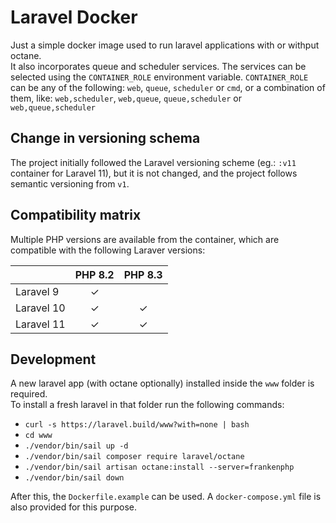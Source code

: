 # Laravel Docker

Just a simple docker image used to run laravel applications with or withput octane. \
It also incorporates queue and scheduler services.
The services can be selected using the `CONTAINER_ROLE` environment variable.
`CONTAINER_ROLE` can be any of the following: `web`, `queue`, `scheduler` or `cmd`, or a combination of them, like: `web,scheduler`, `web,queue`, `queue,scheduler` or `web,queue,scheduler`

## Change in versioning schema
The project initially followed the Laravel versioning scheme (eg.: `:v11` container for Laravel 11), but it is not changed, and the project follows semantic versioning from `v1`.

## Compatibility matrix

Multiple PHP versions are available from the container, which are compatible with the following Laraver versions:

|            | PHP 8.2 | PHP 8.3 |
|------------|:-------:|:-------:|
| Laravel 9  | &check; |         |
| Laravel 10 | &check; | &check; |
| Laravel 11 | &check; | &check; |


## Development
A new laravel app (with octane optionally) installed inside the `www` folder is required. \
To install a fresh laravel in that folder run the following commands:

- `curl -s https://laravel.build/www?with=none | bash`
- `cd www`
- `./vendor/bin/sail up -d`
- `./vendor/bin/sail composer require laravel/octane`
- `./vendor/bin/sail artisan octane:install --server=frankenphp`
- `./vendor/bin/sail down`

After this, the `Dockerfile.example` can be used. A `docker-compose.yml` file is also provided for this purpose.